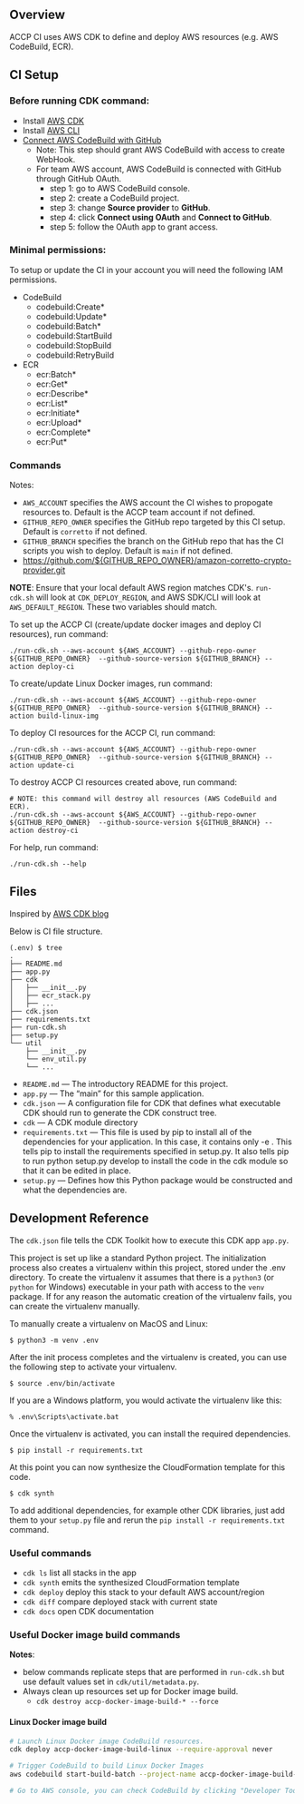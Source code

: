 ## Overview

ACCP CI uses AWS CDK to define and deploy AWS resources (e.g. AWS CodeBuild, ECR).

## CI Setup

### Before running CDK command:

* Install [AWS CDK](https://docs.aws.amazon.com/cdk/latest/guide/getting_started.html#getting_started_install)
* Install [AWS CLI](https://docs.aws.amazon.com/cli/latest/userguide/install-cliv2.html)
* [Connect AWS CodeBuild with GitHub](https://docs.aws.amazon.com/codebuild/latest/userguide/sample-access-tokens.html)
  * Note: This step should grant AWS CodeBuild with access to create WebHook.
  * For team AWS account, AWS CodeBuild is connected with GitHub through GitHub OAuth.
    * step 1: go to AWS CodeBuild console.
    * step 2: create a CodeBuild project.
    * step 3: change **Source provider** to **GitHub**. 
    * step 4: click **Connect using OAuth** and **Connect to GitHub**.
    * step 5: follow the OAuth app to grant access.

### Minimal permissions:

To setup or update the CI in your account you will need the following IAM permissions. 

* CodeBuild
  * codebuild:Create*
  * codebuild:Update*
  * codebuild:Batch*
  * codebuild:StartBuild
  * codebuild:StopBuild
  * codebuild:RetryBuild
* ECR
  * ecr:Batch*
  * ecr:Get*
  * ecr:Describe*
  * ecr:List*
  * ecr:Initiate*
  * ecr:Upload*
  * ecr:Complete*
  * ecr:Put*

### Commands

Notes:
* `AWS_ACCOUNT` specifies the AWS account the CI wishes to propogate resources to. Default is the ACCP team account if not defined.
* `GITHUB_REPO_OWNER` specifies the GitHub repo targeted by this CI setup. Default is `corretto` if not defined.
* `GITHUB_BRANCH` specifies the branch on the GitHub repo that has the CI scripts you wish to deploy. Default is `main` if not defined.
* https://github.com/${GITHUB_REPO_OWNER}/amazon-corretto-crypto-provider.git

**NOTE**: Ensure that your local default AWS region matches CDK's. `run-cdk.sh` will look at `CDK_DEPLOY_REGION`, and AWS SDK/CLI will look at `AWS_DEFAULT_REGION`. These two variables should match.

To set up the ACCP CI (create/update docker images and deploy CI resources), run command:
```
./run-cdk.sh --aws-account ${AWS_ACCOUNT} --github-repo-owner ${GITHUB_REPO_OWNER}  --github-source-version ${GITHUB_BRANCH} --action deploy-ci
```

To create/update Linux Docker images, run command:
```
./run-cdk.sh --aws-account ${AWS_ACCOUNT} --github-repo-owner ${GITHUB_REPO_OWNER}  --github-source-version ${GITHUB_BRANCH} --action build-linux-img
```

To deploy CI resources for the ACCP CI, run command:
```
./run-cdk.sh --aws-account ${AWS_ACCOUNT} --github-repo-owner ${GITHUB_REPO_OWNER}  --github-source-version ${GITHUB_BRANCH} --action update-ci
```

To destroy ACCP CI resources created above, run command:
```
# NOTE: this command will destroy all resources (AWS CodeBuild and ECR).
./run-cdk.sh --aws-account ${AWS_ACCOUNT} --github-repo-owner ${GITHUB_REPO_OWNER}  --github-source-version ${GITHUB_BRANCH} --action destroy-ci
```

For help, run command:
```
./run-cdk.sh --help
```

## Files

Inspired by [AWS CDK blog](https://aws.amazon.com/blogs/developer/getting-started-with-the-aws-cloud-development-kit-and-python/)

Below is CI file structure.

```
(.env) $ tree
.
├── README.md
├── app.py
├── cdk
│   ├── __init__.py
│   ├── ecr_stack.py
│   ├── ...
├── cdk.json
├── requirements.txt
├── run-cdk.sh
├── setup.py
└── util
    ├── __init__.py
    └── env_util.py
    └── ...
```
* `README.md` — The introductory README for this project.
* `app.py` — The “main” for this sample application.
* `cdk.json` — A configuration file for CDK that defines what executable CDK should run to generate the CDK construct tree.
* `cdk` — A CDK module directory
* `requirements.txt` — This file is used by pip to install all of the dependencies for your application. In this case, it contains only -e . This tells pip to install the requirements specified in setup.py. It also tells pip to run python setup.py develop to install the code in the cdk module so that it can be edited in place.
* `setup.py` — Defines how this Python package would be constructed and what the dependencies are.

## Development Reference

The `cdk.json` file tells the CDK Toolkit how to execute this CDK app `app.py`.

This project is set up like a standard Python project.  The initialization
process also creates a virtualenv within this project, stored under the .env
directory.  To create the virtualenv it assumes that there is a `python3`
(or `python` for Windows) executable in your path with access to the `venv`
package. If for any reason the automatic creation of the virtualenv fails,
you can create the virtualenv manually.

To manually create a virtualenv on MacOS and Linux:

```
$ python3 -m venv .env
```

After the init process completes and the virtualenv is created, you can use the following
step to activate your virtualenv.

```
$ source .env/bin/activate
```

If you are a Windows platform, you would activate the virtualenv like this:

```
% .env\Scripts\activate.bat
```

Once the virtualenv is activated, you can install the required dependencies.

```
$ pip install -r requirements.txt
```

At this point you can now synthesize the CloudFormation template for this code.

```
$ cdk synth
```

To add additional dependencies, for example other CDK libraries, just add
them to your `setup.py` file and rerun the `pip install -r requirements.txt`
command.

### Useful commands

 * `cdk ls`          list all stacks in the app
 * `cdk synth`       emits the synthesized CloudFormation template
 * `cdk deploy`      deploy this stack to your default AWS account/region
 * `cdk diff`        compare deployed stack with current state
 * `cdk docs`        open CDK documentation
 
### Useful Docker image build commands

**Notes**:
* below commands replicate steps that are performed in `run-cdk.sh` but use default values set in `cdk/util/metadata.py`.
* Always clean up resources set up for Docker image build.
  * `cdk destroy accp-docker-image-build-* --force`

#### Linux Docker image build

```bash
# Launch Linux Docker image CodeBuild resources.
cdk deploy accp-docker-image-build-linux --require-approval never

# Trigger CodeBuild to build Linux Docker Images
aws codebuild start-build-batch --project-name accp-docker-image-build-linux

# Go to AWS console, you can check CodeBuild by clicking "Developer Tools > CodeBuild > Build projects".
```
